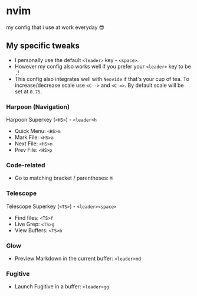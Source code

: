 # nvim
my config that i use at work everyday 😎

## My specific tweaks
- I personally use the default `<leader>` key - `<space>`.
- However my config also works well if you prefer your `<leader>` key to be `,`!
- This config also integrates well with `Neovide` if that's your cup of tea. To increase/decrease scale use `<C-->` and `<C-=>`. By default scale will be set at `0.75`.

### Harpoon (Navigation)
Harpoon Superkey (`<HS>`) - `<leader>h`
- Quick Menu: `<HS>m`
- Mark File: `<HS>a`
- Next File: `<HS>n`
- Prev File: `<HS>p`

### Code-related
- Go to matching bracket / parentheses: `M`

### Telescope
Telescope Superkey (`<TS>`) - `<leader><space>`
- Find files: `<TS>f`
- Live Grep: `<TS>g`
- View Buffers: `<TS>b`

### Glow
- Preview Markdown in the current buffer: `<leader>md`

### Fugitive 
- Launch Fugitive in a buffer: `<leader>gg`

